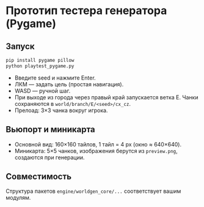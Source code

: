 
# Прототип тестера генератора (Pygame)

## Запуск
```bash
pip install pygame pillow
python playtest_pygame.py
```

- Введите seed и нажмите Enter.
- ЛКМ — задать цель (простая навигация).
- WASD — ручной шаг.
- При выходе из города через правый край запускается ветка E. Чанки сохраняются в `world/branch/E/<seed>/cx_cz`.
- Прелоад: 3×3 чанка вокруг игрока.

## Вьюпорт и миникарта
- Основной вид: 160×160 тайлов, 1 тайл = 4 px (окно ≈ 640×640).
- Миникарта: 5×5 чанков, изображения берутся из `preview.png`, создаются при генерации.

## Совместимость
Структура пакетов `engine/worldgen_core/...` соответствует вашим модулям.
